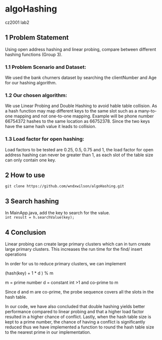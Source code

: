 # algoHashing
cz2001 lab2

## 1 Problem Statement  
Using open address hashing and linear probing, compare between different hashing functions (Group 3).

### 1.1 Problem Scenario and Dataset:
We used the bank churners dataset by searching the clientNumber and Age for our hashing algorithm.

### 1.2 Our chosen algorithm:
We use Linear Probing and Double Hashing to avoid hable table collision. As a hash function may map different keys to the same slot such as a many-to-one mapping and not one-to-one mapping. Example will be phone number 66754372 hashes to the same location as 66752378. Since the two keys have the same hash value it leads to collision.

### 1.3 Load factor for open hashing:
Load factors to be tested are 0.25, 0.5, 0.75 and 1, the load factor for open address hashing can never be greater than 1, as each slot of the table size can only contain one key.

## 2 How to use
`git clone https://github.com/wndxwilson/algoHashing.git`

## 3 Search hashing 
In MainApp.java, add the key to search for the value.<br>
`int result = h.searchValue(key);`

## 4 Conclusion

Linear probing can create large primary clusters which can in turn create large primary clusters. This increases the run time for the find/ insert operations

In order for us to reduce primary clusters, we can implement 

(hash(key) + 1 * d ) % m

m = prime number 
d = constant int >1 and co-prime to m


Since d and m are co-prime, the probe sequence covers all the slots in the        hash table.

In our code, we have also concluded that double hashing yields better performance compared to linear probing and that a higher load factor resulted in a higher chance of conflict. Lastly, when the hash table size is kept to a prime number, the chance of having a conflict is significantly reduced thus we have implemented a function to round the hash table size to the nearest prime in our implementation.
